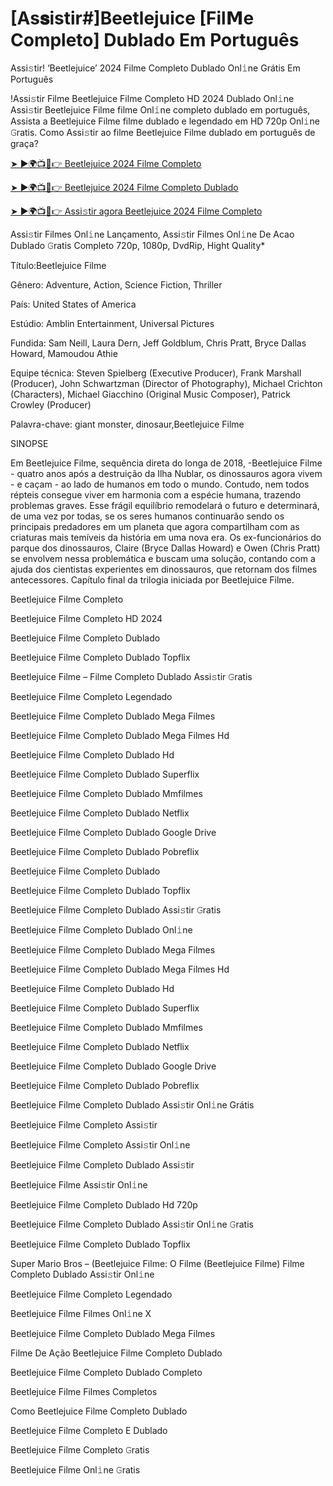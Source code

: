 # [As𝐬istir#]Beetlejuice [Fil𝗠e Completo] Dublado Em Português
Assi𝚜tir! ‘Beetlejuice’ 2024 Filme Completo Dublado Onl𝚒ne Grátis Em Português

!Assi𝚜tir Filme Beetlejuice Filme Completo HD 2024 Dublado Onl𝚒ne Assi𝚜tir Beetlejuice Filme filme Onl𝚒ne completo dublado em português, Assista a Beetlejuice Filme filme dublado e legendado em HD 720p Onl𝚒ne 𝙶ratis. Como Assi𝚜tir ao filme Beetlejuice Filme dublado em português de graça?

[➤ ►🌍📺📱👉 Beetlejuice 2024 Filme Completo](https://t.co/re7YEYyORd)

[➤ ►🌍📺📱👉 Beetlejuice 2024 Filme Completo Dublado](https://t.co/re7YEYyORd)

[➤ ►🌍📺📱👉 Assi𝚜tir agora Beetlejuice 2024 Filme Completo](https://t.co/re7YEYyORd)

Assi𝚜tir Filmes Onl𝚒ne Lançamento, Assi𝚜tir Filmes Onl𝚒ne De Acao Dublado 𝙶ratis Completo 720p, 1080p, DvdRip, Hight Quality*



Título:Beetlejuice Filme



Gênero: Adventure, Action, Science Fiction, Thriller



País: United States of America



Estúdio: Amblin Entertainment, Universal Pictures



Fundida: Sam Neill, Laura Dern, Jeff Goldblum, Chris Pratt, Bryce Dallas Howard, Mamoudou Athie



Equipe técnica: Steven Spielberg (Executive Producer), Frank Marshall (Producer), John Schwartzman (Director of Photography), Michael Crichton (Characters), Michael Giacchino (Original Music Composer), Patrick Crowley (Producer)



Palavra-chave: giant monster, dinosaur,Beetlejuice Filme



SINOPSE



Em Beetlejuice Filme, sequência direta do longa de 2018, -Beetlejuice Filme - quatro anos após a destruição da Ilha Nublar, os dinossauros agora vivem - e caçam - ao lado de humanos em todo o mundo. Contudo, nem todos répteis consegue viver em harmonia com a espécie humana, trazendo problemas graves. Esse frágil equilíbrio remodelará o futuro e determinará, de uma vez por todas, se os seres humanos continuarão sendo os principais predadores em um planeta que agora compartilham com as criaturas mais temíveis da história em uma nova era. Os ex-funcionários do parque dos dinossauros, Claire (Bryce Dallas Howard) e Owen (Chris Pratt) se envolvem nessa problemática e buscam uma solução, contando com a ajuda dos cientistas experientes em dinossauros, que retornam dos filmes antecessores. Capítulo final da trilogia iniciada por Beetlejuice Filme.



Beetlejuice Filme Completo



Beetlejuice Filme Completo HD 2024



Beetlejuice Filme Completo Dublado



Beetlejuice Filme Completo Dublado Topflix



Beetlejuice Filme – Filme Completo Dublado Assi𝚜tir 𝙶ratis



Beetlejuice Filme Completo Legendado



Beetlejuice Filme Completo Dublado Mega Filmes



Beetlejuice Filme Completo Dublado Mega Filmes Hd



Beetlejuice Filme Completo Dublado Hd



Beetlejuice Filme Completo Dublado Superflix



Beetlejuice Filme Completo Dublado Mmfilmes



Beetlejuice Filme Completo Dublado Netflix



Beetlejuice Filme Completo Dublado Google Drive



Beetlejuice Filme Completo Dublado Pobreflix



Beetlejuice Filme Completo Dublado



Beetlejuice Filme Completo Dublado Topflix



Beetlejuice Filme Completo Dublado Assi𝚜tir 𝙶ratis



Beetlejuice Filme Completo Dublado Onl𝚒ne



Beetlejuice Filme Completo Dublado Mega Filmes



Beetlejuice Filme Completo Dublado Mega Filmes Hd



Beetlejuice Filme Completo Dublado Hd



Beetlejuice Filme Completo Dublado Superflix



Beetlejuice Filme Completo Dublado Mmfilmes



Beetlejuice Filme Completo Dublado Netflix



Beetlejuice Filme Completo Dublado Google Drive



Beetlejuice Filme Completo Dublado Pobreflix



Beetlejuice Filme Completo Dublado Assi𝚜tir Onl𝚒ne Grátis



Beetlejuice Filme Completo Assi𝚜tir



Beetlejuice Filme Completo Assi𝚜tir Onl𝚒ne



Beetlejuice Filme Completo Dublado Assi𝚜tir



Beetlejuice Filme Assi𝚜tir Onl𝚒ne



Beetlejuice Filme Completo Dublado Hd 720p



Beetlejuice Filme Completo Dublado Assi𝚜tir Onl𝚒ne 𝙶ratis



Beetlejuice Filme Completo Dublado Topflix



Super Mario Bros – (Beetlejuice Filme: O Filme (Beetlejuice Filme) Filme Completo Dublado Assi𝚜tir Onl𝚒ne



Beetlejuice Filme Completo Legendado



Beetlejuice Filme Filmes Onl𝚒ne X



Beetlejuice Filme Completo Dublado Mega Filmes



Filme De Ação Beetlejuice Filme Completo Dublado



Beetlejuice Filme Completo Dublado Completo



Beetlejuice Filme Filmes Completos



Como Beetlejuice Filme Completo Dublado



Beetlejuice Filme Completo E Dublado



Beetlejuice Filme Completo 𝙶ratis



Beetlejuice Filme Onl𝚒ne 𝙶ratis
